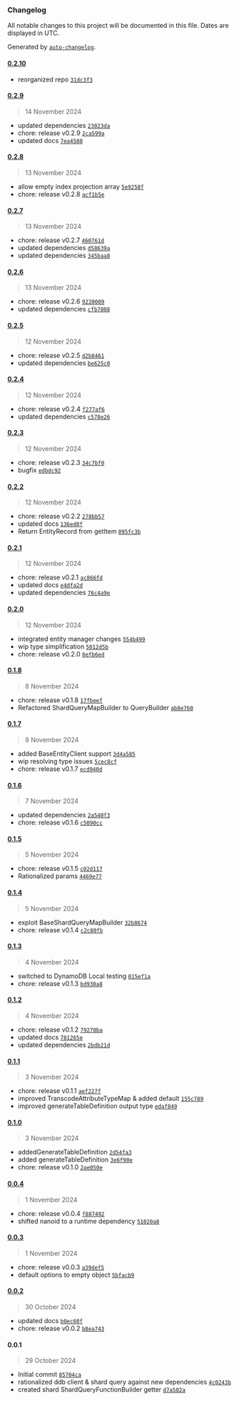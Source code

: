 ### Changelog

All notable changes to this project will be documented in this file. Dates are displayed in UTC.

Generated by [`auto-changelog`](https://github.com/CookPete/auto-changelog).

#### [0.2.10](https://github.com/karmaniverous/entity-client-dynamodb/compare/0.2.9...0.2.10)

- reorganized repo [`31dc3f3`](https://github.com/karmaniverous/entity-client-dynamodb/commit/31dc3f315008e57f0960d9498724d74dd815bcd0)

#### [0.2.9](https://github.com/karmaniverous/entity-client-dynamodb/compare/0.2.8...0.2.9)

> 14 November 2024

- updated dependencies [`23023da`](https://github.com/karmaniverous/entity-client-dynamodb/commit/23023da3bf92b7b7ffcabf260f196712ba9365d4)
- chore: release v0.2.9 [`2ca599a`](https://github.com/karmaniverous/entity-client-dynamodb/commit/2ca599a6cf9a337a49f6034eefcf8be47993e0ea)
- updated docs [`7ea4580`](https://github.com/karmaniverous/entity-client-dynamodb/commit/7ea4580eccfa83b0076500319f56ff23d95a0e4c)

#### [0.2.8](https://github.com/karmaniverous/entity-client-dynamodb/compare/0.2.7...0.2.8)

> 13 November 2024

- allow empty index projection array [`5e9258f`](https://github.com/karmaniverous/entity-client-dynamodb/commit/5e9258f3da828c76aa30b909798a51a5220cfc31)
- chore: release v0.2.8 [`acf1b5e`](https://github.com/karmaniverous/entity-client-dynamodb/commit/acf1b5e2c269199079bb9a3a74bfa20d9addddf6)

#### [0.2.7](https://github.com/karmaniverous/entity-client-dynamodb/compare/0.2.6...0.2.7)

> 13 November 2024

- chore: release v0.2.7 [`460761d`](https://github.com/karmaniverous/entity-client-dynamodb/commit/460761db0ba4ef6407bf45088e3dc475121869f9)
- updated dependencies [`d58639a`](https://github.com/karmaniverous/entity-client-dynamodb/commit/d58639a3b318367a1b3522e0e36b664f4476bbed)
- updated dependencies [`345baa8`](https://github.com/karmaniverous/entity-client-dynamodb/commit/345baa8372faae2c1862e920fabf7388f2a0bb73)

#### [0.2.6](https://github.com/karmaniverous/entity-client-dynamodb/compare/0.2.5...0.2.6)

> 13 November 2024

- chore: release v0.2.6 [`9220009`](https://github.com/karmaniverous/entity-client-dynamodb/commit/9220009c57c5d9f95b59d266bf463d3d7773ef18)
- updated dependencies [`cfb7808`](https://github.com/karmaniverous/entity-client-dynamodb/commit/cfb7808242c210a44939fdf4b8d516a07935a95f)

#### [0.2.5](https://github.com/karmaniverous/entity-client-dynamodb/compare/0.2.4...0.2.5)

> 12 November 2024

- chore: release v0.2.5 [`d2b8461`](https://github.com/karmaniverous/entity-client-dynamodb/commit/d2b8461863a76fcfb42aafda51cfca3968d4c560)
- updated dependencies [`be625c0`](https://github.com/karmaniverous/entity-client-dynamodb/commit/be625c0897723999e8c990d1eef9119872c480e3)

#### [0.2.4](https://github.com/karmaniverous/entity-client-dynamodb/compare/0.2.3...0.2.4)

> 12 November 2024

- chore: release v0.2.4 [`f277af6`](https://github.com/karmaniverous/entity-client-dynamodb/commit/f277af64b8f85024fda1f30501fa3500fee8ed76)
- updated dependencies [`c578e26`](https://github.com/karmaniverous/entity-client-dynamodb/commit/c578e26d1c726af4d3cd51067a803bbfdb5ebd62)

#### [0.2.3](https://github.com/karmaniverous/entity-client-dynamodb/compare/0.2.2...0.2.3)

> 12 November 2024

- chore: release v0.2.3 [`34c7bf0`](https://github.com/karmaniverous/entity-client-dynamodb/commit/34c7bf0a25480de7acdc97f4635b825bb67b3d56)
- bugfix [`edbdc92`](https://github.com/karmaniverous/entity-client-dynamodb/commit/edbdc92135dcb58fef4e53d44e392bfc24f8bd6e)

#### [0.2.2](https://github.com/karmaniverous/entity-client-dynamodb/compare/0.2.1...0.2.2)

> 12 November 2024

- chore: release v0.2.2 [`278bb57`](https://github.com/karmaniverous/entity-client-dynamodb/commit/278bb57f474cf467d5f5f18a2b34fa1a37ea02d6)
- updated docs [`136ed8f`](https://github.com/karmaniverous/entity-client-dynamodb/commit/136ed8f18e5f82c8c0c11f97946aad17217bfec2)
- Return EntityRecord from getItem [`095fc3b`](https://github.com/karmaniverous/entity-client-dynamodb/commit/095fc3b7c4ec5255ee06e1dc76e1bf55b7358fa0)

#### [0.2.1](https://github.com/karmaniverous/entity-client-dynamodb/compare/0.2.0...0.2.1)

> 12 November 2024

- chore: release v0.2.1 [`ac866fd`](https://github.com/karmaniverous/entity-client-dynamodb/commit/ac866fd9e2ab47e044f45cac632f3d7f4ce7727a)
- updated docs [`e4dfa2d`](https://github.com/karmaniverous/entity-client-dynamodb/commit/e4dfa2dfcf3edf0c69ee35e8a8df24ec685e8348)
- updated dependencies [`76c4a9e`](https://github.com/karmaniverous/entity-client-dynamodb/commit/76c4a9ec8fbd859aa6d39bfb8b1e1baf12ce42d1)

#### [0.2.0](https://github.com/karmaniverous/entity-client-dynamodb/compare/0.1.8...0.2.0)

> 12 November 2024

- integrated entity manager changes [`554b499`](https://github.com/karmaniverous/entity-client-dynamodb/commit/554b49966f3b121ae5391cd5eba2eb5f23f8b7dc)
- wip type simplification [`5012d5b`](https://github.com/karmaniverous/entity-client-dynamodb/commit/5012d5b6bf52faff241946c9dffccb99b09bebc4)
- chore: release v0.2.0 [`8efb6ed`](https://github.com/karmaniverous/entity-client-dynamodb/commit/8efb6ed3e9f115647849f6b156298bd7547d6b7e)

#### [0.1.8](https://github.com/karmaniverous/entity-client-dynamodb/compare/0.1.7...0.1.8)

> 8 November 2024

- chore: release v0.1.8 [`17fbeef`](https://github.com/karmaniverous/entity-client-dynamodb/commit/17fbeef89d78b8ab9af93483c509bbb86ae9a0fe)
- Refactored ShardQueryMapBuilder to QueryBuilder [`ab8e760`](https://github.com/karmaniverous/entity-client-dynamodb/commit/ab8e76000762f3761966a60e516653b7c02ced17)

#### [0.1.7](https://github.com/karmaniverous/entity-client-dynamodb/compare/0.1.6...0.1.7)

> 8 November 2024

- added BaseEntityClient support [`3d4a585`](https://github.com/karmaniverous/entity-client-dynamodb/commit/3d4a5856ae2d87ba1d6026f418b2b479962f6b06)
- wip resolving type issues [`5cec8cf`](https://github.com/karmaniverous/entity-client-dynamodb/commit/5cec8cf5e3687f07f056ff523e54dd949fb94f32)
- chore: release v0.1.7 [`ecd940d`](https://github.com/karmaniverous/entity-client-dynamodb/commit/ecd940d691eb5f76690340cc71f62f2254933678)

#### [0.1.6](https://github.com/karmaniverous/entity-client-dynamodb/compare/0.1.5...0.1.6)

> 7 November 2024

- updated dependencies [`2a540f3`](https://github.com/karmaniverous/entity-client-dynamodb/commit/2a540f30a2ba6a58052b1753c6e3e6331093b552)
- chore: release v0.1.6 [`c5090cc`](https://github.com/karmaniverous/entity-client-dynamodb/commit/c5090ccbff3783bd95dee63bd245670d2f73a628)

#### [0.1.5](https://github.com/karmaniverous/entity-client-dynamodb/compare/0.1.4...0.1.5)

> 5 November 2024

- chore: release v0.1.5 [`c02d117`](https://github.com/karmaniverous/entity-client-dynamodb/commit/c02d1172022a05233f11333ae515ab90cbc65e8d)
- Rationalized params [`4469e77`](https://github.com/karmaniverous/entity-client-dynamodb/commit/4469e775be813ca04f42e0a2f495f6d246eddcad)

#### [0.1.4](https://github.com/karmaniverous/entity-client-dynamodb/compare/0.1.3...0.1.4)

> 5 November 2024

- exploit BaseShardQueryMapBuilder [`32b8674`](https://github.com/karmaniverous/entity-client-dynamodb/commit/32b867430346063981f5eecb6da6324ab732c7de)
- chore: release v0.1.4 [`c2c80fb`](https://github.com/karmaniverous/entity-client-dynamodb/commit/c2c80fb7f5ef94092ea9e10c0d27aa0688d257be)

#### [0.1.3](https://github.com/karmaniverous/entity-client-dynamodb/compare/0.1.2...0.1.3)

> 4 November 2024

- switched to DynamoDB Local testing [`015ef1a`](https://github.com/karmaniverous/entity-client-dynamodb/commit/015ef1a1c4b74cc938dc1894b68becd7d889ee77)
- chore: release v0.1.3 [`bd930a8`](https://github.com/karmaniverous/entity-client-dynamodb/commit/bd930a881a6f3d92ca351d073c44ab7a3429035b)

#### [0.1.2](https://github.com/karmaniverous/entity-client-dynamodb/compare/0.1.1...0.1.2)

> 4 November 2024

- chore: release v0.1.2 [`79270ba`](https://github.com/karmaniverous/entity-client-dynamodb/commit/79270bab2dfd2d55abb81fbd57084b8363590aaf)
- updated docs [`781265e`](https://github.com/karmaniverous/entity-client-dynamodb/commit/781265e6fb2634e2d5ac0faf0340bf6bfa6b1a3d)
- updated dependencies [`2bdb21d`](https://github.com/karmaniverous/entity-client-dynamodb/commit/2bdb21d82a3fdf1a341e81f7fb03587ce6a598a5)

#### [0.1.1](https://github.com/karmaniverous/entity-client-dynamodb/compare/0.1.0...0.1.1)

> 3 November 2024

- chore: release v0.1.1 [`aef227f`](https://github.com/karmaniverous/entity-client-dynamodb/commit/aef227f926293790f6ebd11e2353497191ad323c)
- improved TranscodeAttributeTypeMap & added default [`155c789`](https://github.com/karmaniverous/entity-client-dynamodb/commit/155c7897355cc3884500471004e724c88c764229)
- improved generateTableDefinition output type [`edaf849`](https://github.com/karmaniverous/entity-client-dynamodb/commit/edaf84921196edd5b81a20f071d4be62bba411e1)

#### [0.1.0](https://github.com/karmaniverous/entity-client-dynamodb/compare/0.0.4...0.1.0)

> 3 November 2024

- addedGenerateTableDefinition [`2d54fa3`](https://github.com/karmaniverous/entity-client-dynamodb/commit/2d54fa379fb5c5a5aa01f94aed99a47c7924e1cd)
- added generateTableDefinition [`3e6f90e`](https://github.com/karmaniverous/entity-client-dynamodb/commit/3e6f90ef6b583c2f3587d4ae48da5c40fed0e053)
- chore: release v0.1.0 [`2ae050e`](https://github.com/karmaniverous/entity-client-dynamodb/commit/2ae050ea93129044fdded15612b816dc99f3fb25)

#### [0.0.4](https://github.com/karmaniverous/entity-client-dynamodb/compare/0.0.3...0.0.4)

> 1 November 2024

- chore: release v0.0.4 [`f887492`](https://github.com/karmaniverous/entity-client-dynamodb/commit/f887492d237daf101cf80d66a6b52c3ba37a0206)
- shifted nanoid to a runtime dependency [`51020a8`](https://github.com/karmaniverous/entity-client-dynamodb/commit/51020a8c190409cf1e795bbce7e5bb151326ba4f)

#### [0.0.3](https://github.com/karmaniverous/entity-client-dynamodb/compare/0.0.2...0.0.3)

> 1 November 2024

- chore: release v0.0.3 [`a39def5`](https://github.com/karmaniverous/entity-client-dynamodb/commit/a39def5f0faa5a8d72f74f8b15dc8f52ebefb80f)
- default options to empty object [`5bfacb9`](https://github.com/karmaniverous/entity-client-dynamodb/commit/5bfacb9c5b2be861a50c2a7da3d6c3438405e38e)

#### [0.0.2](https://github.com/karmaniverous/entity-client-dynamodb/compare/0.0.1...0.0.2)

> 30 October 2024

- updated docs [`b0ec60f`](https://github.com/karmaniverous/entity-client-dynamodb/commit/b0ec60fc293258a90cc9dfcf88b00fb317cb0d95)
- chore: release v0.0.2 [`b8ea743`](https://github.com/karmaniverous/entity-client-dynamodb/commit/b8ea7435438a7b0cd203276b11b9444dacceecc0)

#### 0.0.1

> 29 October 2024

- Initial commit [`85704ca`](https://github.com/karmaniverous/entity-client-dynamodb/commit/85704caea9ea1694c787a986f2d9faa894139d50)
- rationalized ddb client & shard query against new dependencies [`4c0243b`](https://github.com/karmaniverous/entity-client-dynamodb/commit/4c0243b222f61794158e14d2024c87309f9cb716)
- created shard ShardQueryFunctionBuilder getter [`d7a502a`](https://github.com/karmaniverous/entity-client-dynamodb/commit/d7a502ac4a2f971f2698e34dfbecba43a86ed031)
